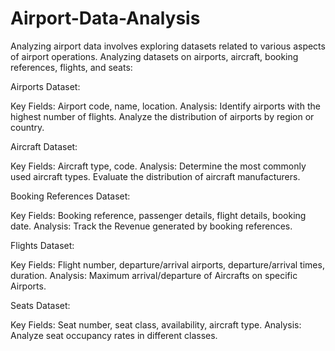 # Airport-Data-Analysis
Analyzing airport data involves exploring datasets related to various aspects of airport operations. Analyzing datasets on airports, aircraft, booking references, flights, and seats:

Airports Dataset:

Key Fields: Airport code, name, location.
Analysis:
Identify airports with the highest number of flights.
Analyze the distribution of airports by region or country.

Aircraft Dataset:

Key Fields: Aircraft type, code.
Analysis:
Determine the most commonly used aircraft types.
Evaluate the distribution of aircraft manufacturers.

Booking References Dataset:

Key Fields: Booking reference, passenger details, flight details, booking date.
Analysis:
Track the Revenue generated by booking references.

Flights Dataset:

Key Fields: Flight number, departure/arrival airports, departure/arrival times, duration.
Analysis:
Maximum arrival/departure of Aircrafts on specific Airports.

Seats Dataset:

Key Fields: Seat number, seat class, availability, aircraft type.
Analysis:
Analyze seat occupancy rates in different classes.
